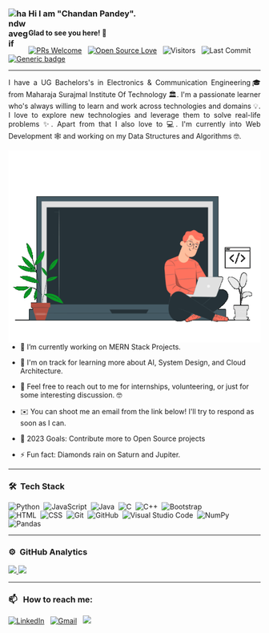 ### <img alt="handwavegif" src="https://user-images.githubusercontent.com/39513876/112366216-8cfe7400-8cfe-11eb-8116-7d3dbae20e97.gif" width='40' align="left"/>Hi I am "Chandan Pandey". 

#### Glad to see you here! 🤩

<p>

[![PRs Welcome](https://img.shields.io/badge/PRs-welcome-brightgreen.svg?style=flat&logo=github)](https://github.com/chandan9pandey)
 &nbsp;
[![Open Source Love](https://img.shields.io/badge/Open%20Source-%F0%9F%A4%8D-Green)](https://github.com/chandan9pandey)
 &nbsp;
<img alt="Visitors" src="https://komarev.com/ghpvc/?username=chandan9pandey&style=flat&labelColor=black&logo=github&label=PROFILE+VIEWS&color=29bf12"/>
 &nbsp;
<img alt="Last Commit" src="https://img.shields.io/github/last-commit/chandan9pandey/chandan9pandey?logo=markdown&label=LAST+UPDATE&color=29bf12&style=flat">
 &nbsp;
[![Generic badge](https://img.shields.io/badge/BUILT-SUCCESS-<COLOR>.svg)](https://shields.io/)
</p>

---
<div style="text-align: justify"> 

I have a UG Bachelors's in Electronics & Communication Engineering🎓 from Maharaja Surajmal Institute Of Technology 🏛.
I'm a passionate learner who's always willing to learn and work across technologies and domains 💡.
I love to explore new technologies and leverage them to solve real-life problems ✨.
Apart from that I also love to 💻.
I'm currently into Web Development 🕸️ and working on my Data Structures and Algorithms 🤓.

</div>

<img align="right" alt="GIF" width="512" height="384" src="https://github.com/chandan9pandey/chandan9pandey/blob/main/images/portfolio.gif" />

- 🔭 I’m currently working on MERN Stack Projects.

- 🌱 I'm on track for learning more about AI, System Design, and Cloud Architecture.

- 💬 Feel free to reach out to me for internships, volunteering, or just for some interesting discussion. 🤓

- ✉️ You can shoot me an email from the link below! I'll try to respond as soon as I can.

- 🥅 2023 Goals: Contribute more to Open Source projects

- ⚡ Fun fact: Diamonds rain on Saturn and Jupiter.

<hr/>

### 🛠 &nbsp;Tech Stack

![Python](https://img.shields.io/badge/-Python-05122A?style=flat&logo=python)&nbsp;
![JavaScript](https://img.shields.io/badge/-JavaScript-05122A?style=flat&logo=javascript)&nbsp;
![Java](https://img.shields.io/badge/-Java-05122A?style=flat&logo=Java&logoColor=FFA518)&nbsp;
![C](https://img.shields.io/badge/-C-05122A?style=flat&logo=C&logoColor=A8B9CC)&nbsp;
![C++](https://img.shields.io/badge/-C++-05122A?style=flat&logo=C%2B%2B&logoColor=00599C)&nbsp;
![Bootstrap](https://img.shields.io/badge/-Bootstrap-05122A?style=flat&logo=bootstrap&logoColor=563D7C)\
![HTML](https://img.shields.io/badge/-HTML-05122A?style=flat&logo=HTML5)&nbsp;
![CSS](https://img.shields.io/badge/-CSS-05122A?style=flat&logo=CSS3&logoColor=1572B6)&nbsp;
![Git](https://img.shields.io/badge/-Git-05122A?style=flat&logo=git)&nbsp;
![GitHub](https://img.shields.io/badge/-GitHub-05122A?style=flat&logo=github)&nbsp;
![Visual Studio Code](https://img.shields.io/badge/-Visual%20Studio%20Code-05122A?style=flat&logo=visual-studio-code&logoColor=007ACC)&nbsp;
![NumPy](https://img.shields.io/badge/numpy%20-%23013243.svg?&style=flat&logo=numpy&logoColor=white)&nbsp;
![Pandas](https://img.shields.io/badge/pandas%20-%23150458.svg?&style=flat&logo=pandas&logoColor=white)&nbsp;

<hr/>

### ⚙️ &nbsp;GitHub Analytics

<p align="left">
<a href="https://github.com/chandan9pandey">
  <img height="137em" src="https://github-readme-stats-eight-theta.vercel.app/api?username=chandan9pandey&show_icons=true&include_all_commits=true&count_private=true&text_color=000&icon_color=000&bg_color=0,ea6161,ffc64d,fffc4d,52fa5a&theme=graywhite"/>
  <img height="137em" src="https://github-readme-stats-eight-theta.vercel.app/api/top-langs/?username=chandan9pandey&layout=compact&langs_count=6&icon_color=fff&bg_color=0,52fa5a,4dfcff,c64dff&theme=graywhite"/>
</a>
</p>
<hr/>

### 📫 &nbsp; How to reach me:


<a href="https://www.linkedin.com/in/chandan9pandey/"><img alt="LinkedIn" src="https://img.shields.io/badge/linkedin%20-%230077B5.svg?&style=flat&logo=linkedin&logoColor=white"/></a> &nbsp;
<a href="mailto:cpandey1999@gmail.com"><img alt="Gmail" src="https://img.shields.io/badge/Gmail-D14836?style=flat&logo=gmail&logoColor=white" /></a> &nbsp;
<a href="https://instagram.com/"><img src="https://img.shields.io/badge/-@Instagram-E4405F?style=flat&logo=Instagram&logoColor=white"/></a> &nbsp;


<!---
chandan9pandey/chandan9pandey is a ✨ special ✨ repository because its `README.md` (this file) appears on your GitHub profile.
You can click the Preview link to take a look at your changes.

### 🎧 Now Playing 

[![Spotify](https://spotify-recently-played-6w8ea7g4e.vercel.app/api/spotify)](https://open.spotify.com/user/dwse9v9xtzhdpjt3lns9mhsww)
<br/>
---
--->
